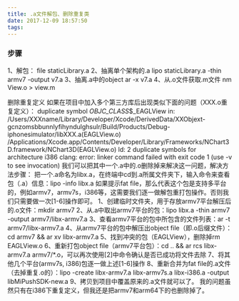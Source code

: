 ```yaml
---
title: .a文件解包、删除重复类
date: 2017-12-09 18:57:50
tags:
---
```


### 步骤

1、解包：
file staticLibrary.a
2、抽离单个架构的.a
lipo staticLibrary.a -thin armv7 -output v7.a
3、抽离.a中的object
ar -x v7.a
4、从.o文件获取.m文件
nm View.o > view.m

删除重复定义
如果在项目中加入多个第三方库后出现类似下面的问题（XXX.o重复定义）：
duplicate symbol _OBJC_CLASS_$_EAGLView in:
/Users/XXXname/Library/Developer/Xcode/DerivedData/XXObjext-gcnzomsbbunnlyfihyndulghsulr/Build/Products/Debug-iphonesimulator/libXXX.a(EAGLView.o)
/Applications/Xcode.app/Contents/Developer/Library/Frameworks/NChart3D.framework/NChart3D(EAGLView.o)
ld: 2 duplicate symbols for architecture i386
clang: error: linker command failed with exit code 1 (use -v to see invocation)
我们可以把其中一个.a中的.o删除掉来解决这一问题，解决方法步骤：
把一个.a命名为libx.a，在终端中cd到.a所属文件夹下，输入命令来查看包（.a）信息：lipo -info libx.a
如果提示fat file，那么代表这个包是支持多平台的，例如armv7，armv7s，i386等，这需要我们逐一做解包重打包操作。否则我们只需要做一次[1-6]操作即可。
1、创建临时文件夹，用于存放armv7平台解压后的.o文件：mkdir armv7
2、从.a中取出armv7平台的包：lipo libx.a -thin armv7 -output armv7/libx-armv7.a
3、查看armv7平台的包中所包含的文件列表：ar -t armv7/libx-armv7.a
4、从armv7平台的包中解压出object file（即.o后缀文件）：cd armv7 && ar xv libx-armv7.a
5、找到冲突的包（EAGLView），删除掉rm EAGLView.o
6、重新打包object file（armv7平台包）：cd .. && ar rcs libx-armv7.a armv7/*.o，可以再次使用[2]中命令确认是否已成功将文件去除
7、将其他几个平台(armv7s, i386)包逐一做上述[1-6]操作
8、重新合并为fat file的.a文件（去掉重复.o的）：lipo -create libx-armv7.a libx-armv7s.a libx-i386.a -output libMiPushSDK-new.a
9、拷贝到项目中覆盖原来的.a文件就可以了。
我的问题虽然只有在i386下重复定义，但我还是把armv7和arm64下的也删除掉了。